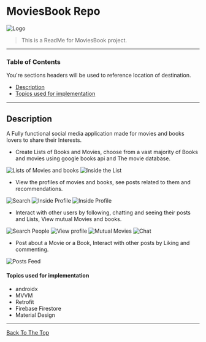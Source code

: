 # MoviesBook Repo

![Logo](https://user-images.githubusercontent.com/57041674/100159423-6fd3a900-2eb6-11eb-8227-46440ed58821.jpg)

> This is a ReadMe for MoviesBook project.

---

### Table of Contents
You're sections headers will be used to reference location of destination.

- [Description](#description)
- [Topics used for implementation](#topics-used-for-implementation)
---

## Description

A Fully functional social media application made for movies and books lovers to share their Interests.
- Create Lists of Books and Movies, choose from a vast majority of Books and movies using google books api and The movie database.

![Lists of Movies and books](https://user-images.githubusercontent.com/57041674/100160208-cab9d000-2eb7-11eb-8271-6039514aa6ce.jpeg)
![Inside the List](https://user-images.githubusercontent.com/57041674/100160213-cd1c2a00-2eb7-11eb-88df-5550457eb8f8.jpeg)

- View the profiles of movies and books, see posts related to them and recommendations.

![Search](https://user-images.githubusercontent.com/57041674/100161331-e4f4ad80-2eb9-11eb-84c1-6c0acccaf2c4.jpeg)
![Inside Profile](https://user-images.githubusercontent.com/57041674/100161394-06ee3000-2eba-11eb-9cc8-db2135ffd260.jpeg)
![Inside Profile](https://user-images.githubusercontent.com/57041674/100161397-081f5d00-2eba-11eb-9e3e-f7a67703c46b.jpeg)

- Interact with other users by following, chatting and seeing their posts and Lists, View mutual Movies and books.

![Search People](https://user-images.githubusercontent.com/57041674/100161474-2be2a300-2eba-11eb-8b8c-fce3c67b2ac7.jpeg)
![View profile](https://user-images.githubusercontent.com/57041674/100161573-63e9e600-2eba-11eb-9c6c-64eae9d86b83.jpeg)
![Mutual Movies](https://user-images.githubusercontent.com/57041674/100161670-8e3ba380-2eba-11eb-9da0-3fc1954f00df.jpeg)
![Chat](https://user-images.githubusercontent.com/57041674/100161711-a1e70a00-2eba-11eb-87f2-d7bcd8179a07.jpeg)

- Post about a Movie or a Book, Interact with other posts by Liking and commenting.

![Posts Feed](https://user-images.githubusercontent.com/57041674/100161759-c0e59c00-2eba-11eb-8eb4-297b76cd5851.jpeg)


#### Topics used for implementation

- androidx
- MVVM
- Retrofit
- Firebase Firestore
- Material Design


---
[Back To The Top](#read-me-template)
